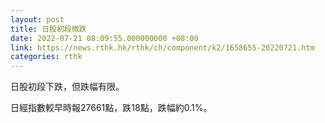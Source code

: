 ```yaml
---
layout: post
title: 日股初段微跌
date: 2022-07-21 08:09:55.000000000 +08:00
link: https://news.rthk.hk/rthk/ch/component/k2/1658655-20220721.htm
categories: rthk
---
```


日股初段下跌，但跌幅有限。

日經指數較早時報27661點，跌18點，跌幅約0.1%。
